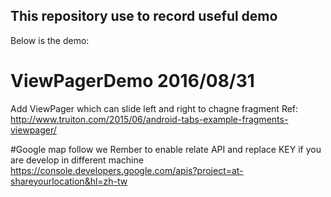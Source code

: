 ## This  repository use to record useful demo 
Below is the demo:
# ViewPagerDemo 2016/08/31
Add ViewPager which can slide left and right to chagne fragment
Ref: http://www.truiton.com/2015/06/android-tabs-example-fragments-viewpager/

#Google map follow we
Rember to enable relate API and replace KEY if you are develop in different machine
https://console.developers.google.com/apis?project=at-shareyourlocation&hl=zh-tw
